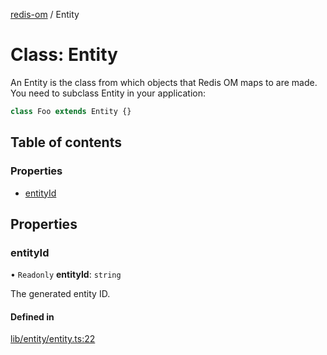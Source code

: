 [redis-om](../README.md) / Entity

# Class: Entity

An Entity is the class from which objects that Redis OM maps to are made. You need
to subclass Entity in your application:

```typescript
class Foo extends Entity {}
```

## Table of contents

### Properties

- [entityId](Entity.md#entityid)

## Properties

### entityId

• `Readonly` **entityId**: `string`

The generated entity ID.

#### Defined in

[lib/entity/entity.ts:22](https://github.com/redis/redis-om-node/blob/609ec96/lib/entity/entity.ts#L22)
